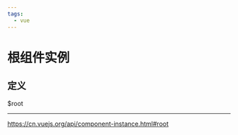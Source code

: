 ```yaml
---
tags:
  - vue
---
```

# 根组件实例

## 定义

$root

---

<https://cn.vuejs.org/api/component-instance.html#root>